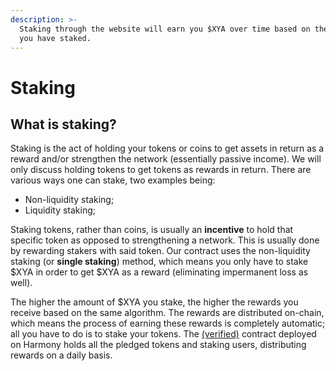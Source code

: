 ```yaml
---
description: >-
  Staking through the website will earn you $XYA over time based on the amount
  you have staked.
---
```


# Staking

## What is staking?

Staking is the act of holding your tokens or coins to get assets in return as a reward and/or strengthen the network (essentially passive income). We will only discuss holding tokens to get tokens as rewards in return. There are various ways one can stake, two examples being:

* Non-liquidity staking;
* Liquidity staking;

Staking tokens, rather than coins, is usually an **incentive** to hold that specific token as opposed to strengthening a network. This is usually done by rewarding stakers with said token. Our contract uses the non-liquidity staking \(or **single staking**\) method, which means you only have to stake $XYA in order to get $XYA as a reward (eliminating impermanent loss as well).

The higher the amount of $XYA you stake, the higher the rewards you receive based on the same algorithm. The rewards are distributed on-chain, which means the process of earning these rewards is completely automatic; all you have to do is to stake your tokens. The [\(verified\)](https://explorer.harmony.one/address/0x861ef0cab3ab4a1372e7eda936668c8967f70110?activeTab=6) contract deployed on Harmony holds all the pledged tokens and staking users, distributing rewards on a daily basis.
